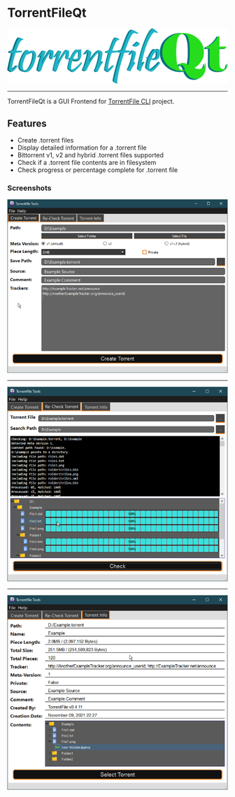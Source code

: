 # TorrentFileQt

![torrentfileQt.png](./assets/torrentfileQt.png)

-------

TorrentFileQt is a GUI Frontend for [TorrentFile CLI](https://github.com/alexpdev/torrentfile) project.

## Features

- Create .torrent files
- Display detailed information for a .torrent file
- Bittorrent v1, v2 and hybrid .torrent files supported
- Check if a .torrent file contents are in filesystem
- Check progress or percentage complete for .torrent file

### Screenshots

![createTab.png](./assets/createTab.png)

-------

![checkTab.png](./assets/checkTab.png)

-------

![infoTab.png](./assets/infoTab.png)
